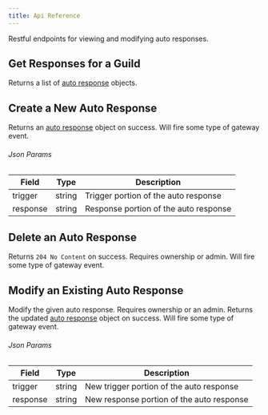 ```yaml
---
title: Api Reference
---
```


Restful endpoints for viewing and modifying auto responses.

## Get Responses for a Guild

<Route method="GET" path="/responses/{guild_id}" auth />

Returns a list of [auto response](index/#auto-response-object) objects.

## Create a New Auto Response

<Route method="POST" path="/responses/{guild_id}" auth />

Returns an [auto response](index/#auto-response-object) object on success.  Will fire some type of gateway event.

###### Json Params
| Field  | Type                                          | Description                                                                   |
| ------ | --------------------------------------------- | ----------------------------------------------------------------------------- |
| trigger | string                                        | Trigger portion of the auto response |
| response | string                                        | Response portion of the auto response |

## Delete an Auto Response

<Route method="DELETE" path="/responses/{guild_id}/{auto_response.id}" auth />

Returns `204 No Content` on success. Requires ownership or admin.  Will fire some type of gateway event.

## Modify an Existing Auto Response

<Route method="PATCH" path="/responses/{guild_id}/{auto_response.id}" auth />

Modify the given auto response. Requires ownership or an admin. Returns the updated [auto response](index/#auto-response-object) object on success.  Will fire some type of gateway event.

###### Json Params
| Field  | Type                                          | Description                                                                   |
| ------ | --------------------------------------------- | ----------------------------------------------------------------------------- |
| trigger | string                                        | New trigger portion of the auto response |
| response | string                                        | New response portion of the auto response |
